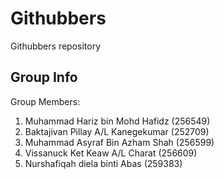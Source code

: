 # Githubbers
Githubbers repository
## Group Info
Group Members:  

1. Muhammad Hariz bin Mohd Hafidz    (256549)
2. Baktajivan Pillay A/L Kanegekumar (252709)  
3. Muhammad Asyraf Bin Azham Shah    (256599)  
4. Vissanuck Ket Keaw A/L Charat     (256609)
5. Nurshafiqah diela binti Abas      (259383) 
